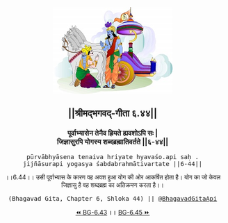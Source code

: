 <center><img src="../../asset/BG.png" alt="#API #bhagavadgitaapi #slok #nodejs #js #api #gitaapi #krishna #hinduism #vedic #ISKCON #shreemadbhagavadgita #technology"/>
<h2>||श्रीमद्‍भगवद्‍-गीता ६.४४||</h2>
<h3>पूर्वाभ्यासेन तेनैव ह्रियते ह्यवशोऽपि सः |<br/>जिज्ञासुरपि योगस्य शब्दब्रह्मातिवर्तते ||६-४४||</h3>
<pre>pūrvābhyāsena tenaiva hriyate hyavaśo.api saḥ .<br/>jijñāsurapi yogasya śabdabrahmātivartate ||6-44||</pre>
<p>।।6.44।। उसी पूर्वाभ्यास के कारण वह अवश हुआ योग की ओर आकर्षित होता है। योग का जो केवल जिज्ञासु है वह शब्दब्रह्म का अतिक्रमण करता है।।</p>
<pre>(Bhagavad Gita, Chapter 6, Shloka 44) || <a href="https://twitter.com/bhagavadgitaapi">@BhagavadGitaApi</a></pre><a href="../../6/43">⏪  BG-6.43</a><b>        ।।        </b><a href="../../6/45">BG-6.45  ⏩</a></center>